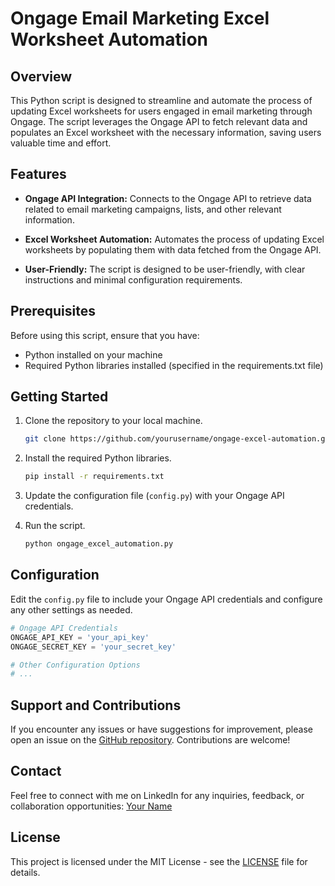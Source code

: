 # Ongage Email Marketing Excel Worksheet Automation

## Overview

This Python script is designed to streamline and automate the process of updating Excel worksheets for users engaged in email marketing through Ongage. The script leverages the Ongage API to fetch relevant data and populates an Excel worksheet with the necessary information, saving users valuable time and effort.

## Features

- **Ongage API Integration:** Connects to the Ongage API to retrieve data related to email marketing campaigns, lists, and other relevant information.

- **Excel Worksheet Automation:** Automates the process of updating Excel worksheets by populating them with data fetched from the Ongage API.

- **User-Friendly:** The script is designed to be user-friendly, with clear instructions and minimal configuration requirements.

## Prerequisites

Before using this script, ensure that you have:

- Python installed on your machine
- Required Python libraries installed (specified in the requirements.txt file)

## Getting Started

1. Clone the repository to your local machine.
   
   ```bash
   git clone https://github.com/yourusername/ongage-excel-automation.git
   ```

2. Install the required Python libraries.

   ```bash
   pip install -r requirements.txt
   ```

3. Update the configuration file (`config.py`) with your Ongage API credentials.

4. Run the script.

   ```bash
   python ongage_excel_automation.py
   ```

## Configuration

Edit the `config.py` file to include your Ongage API credentials and configure any other settings as needed.

```python
# Ongage API Credentials
ONGAGE_API_KEY = 'your_api_key'
ONGAGE_SECRET_KEY = 'your_secret_key'

# Other Configuration Options
# ...
```

## Support and Contributions

If you encounter any issues or have suggestions for improvement, please open an issue on the [GitHub repository](https://github.com/yourusername/ongage-excel-automation). Contributions are welcome!

## Contact

Feel free to connect with me on LinkedIn for any inquiries, feedback, or collaboration opportunities: [Your Name](https://www.linkedin.com/in/yourlinkedinprofile/)

## License

This project is licensed under the MIT License - see the [LICENSE](LICENSE) file for details.
